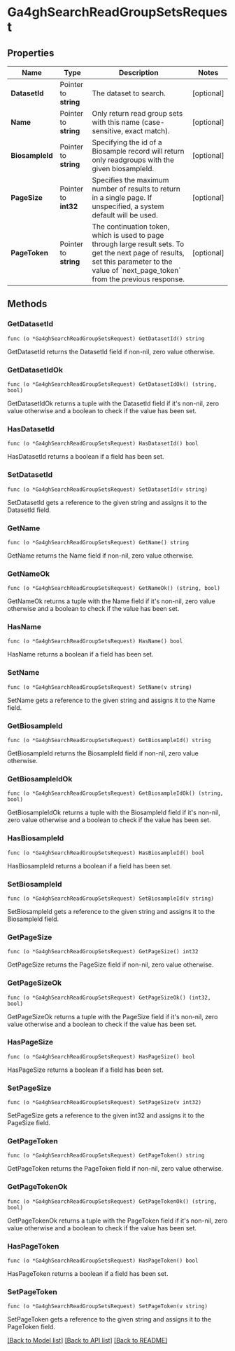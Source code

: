 # Ga4ghSearchReadGroupSetsRequest

## Properties

Name | Type | Description | Notes
------------ | ------------- | ------------- | -------------
**DatasetId** | Pointer to **string** | The dataset to search. | [optional] 
**Name** | Pointer to **string** | Only return read group sets with this name (case-sensitive, exact match). | [optional] 
**BiosampleId** | Pointer to **string** | Specifying the id of a Biosample record will return only readgroups  with the given biosampleId. | [optional] 
**PageSize** | Pointer to **int32** | Specifies the maximum number of results to return in a single page. If unspecified, a system default will be used. | [optional] 
**PageToken** | Pointer to **string** | The continuation token, which is used to page through large result sets. To get the next page of results, set this parameter to the value of &#x60;next_page_token&#x60; from the previous response. | [optional] 

## Methods

### GetDatasetId

`func (o *Ga4ghSearchReadGroupSetsRequest) GetDatasetId() string`

GetDatasetId returns the DatasetId field if non-nil, zero value otherwise.

### GetDatasetIdOk

`func (o *Ga4ghSearchReadGroupSetsRequest) GetDatasetIdOk() (string, bool)`

GetDatasetIdOk returns a tuple with the DatasetId field if it's non-nil, zero value otherwise
and a boolean to check if the value has been set.

### HasDatasetId

`func (o *Ga4ghSearchReadGroupSetsRequest) HasDatasetId() bool`

HasDatasetId returns a boolean if a field has been set.

### SetDatasetId

`func (o *Ga4ghSearchReadGroupSetsRequest) SetDatasetId(v string)`

SetDatasetId gets a reference to the given string and assigns it to the DatasetId field.

### GetName

`func (o *Ga4ghSearchReadGroupSetsRequest) GetName() string`

GetName returns the Name field if non-nil, zero value otherwise.

### GetNameOk

`func (o *Ga4ghSearchReadGroupSetsRequest) GetNameOk() (string, bool)`

GetNameOk returns a tuple with the Name field if it's non-nil, zero value otherwise
and a boolean to check if the value has been set.

### HasName

`func (o *Ga4ghSearchReadGroupSetsRequest) HasName() bool`

HasName returns a boolean if a field has been set.

### SetName

`func (o *Ga4ghSearchReadGroupSetsRequest) SetName(v string)`

SetName gets a reference to the given string and assigns it to the Name field.

### GetBiosampleId

`func (o *Ga4ghSearchReadGroupSetsRequest) GetBiosampleId() string`

GetBiosampleId returns the BiosampleId field if non-nil, zero value otherwise.

### GetBiosampleIdOk

`func (o *Ga4ghSearchReadGroupSetsRequest) GetBiosampleIdOk() (string, bool)`

GetBiosampleIdOk returns a tuple with the BiosampleId field if it's non-nil, zero value otherwise
and a boolean to check if the value has been set.

### HasBiosampleId

`func (o *Ga4ghSearchReadGroupSetsRequest) HasBiosampleId() bool`

HasBiosampleId returns a boolean if a field has been set.

### SetBiosampleId

`func (o *Ga4ghSearchReadGroupSetsRequest) SetBiosampleId(v string)`

SetBiosampleId gets a reference to the given string and assigns it to the BiosampleId field.

### GetPageSize

`func (o *Ga4ghSearchReadGroupSetsRequest) GetPageSize() int32`

GetPageSize returns the PageSize field if non-nil, zero value otherwise.

### GetPageSizeOk

`func (o *Ga4ghSearchReadGroupSetsRequest) GetPageSizeOk() (int32, bool)`

GetPageSizeOk returns a tuple with the PageSize field if it's non-nil, zero value otherwise
and a boolean to check if the value has been set.

### HasPageSize

`func (o *Ga4ghSearchReadGroupSetsRequest) HasPageSize() bool`

HasPageSize returns a boolean if a field has been set.

### SetPageSize

`func (o *Ga4ghSearchReadGroupSetsRequest) SetPageSize(v int32)`

SetPageSize gets a reference to the given int32 and assigns it to the PageSize field.

### GetPageToken

`func (o *Ga4ghSearchReadGroupSetsRequest) GetPageToken() string`

GetPageToken returns the PageToken field if non-nil, zero value otherwise.

### GetPageTokenOk

`func (o *Ga4ghSearchReadGroupSetsRequest) GetPageTokenOk() (string, bool)`

GetPageTokenOk returns a tuple with the PageToken field if it's non-nil, zero value otherwise
and a boolean to check if the value has been set.

### HasPageToken

`func (o *Ga4ghSearchReadGroupSetsRequest) HasPageToken() bool`

HasPageToken returns a boolean if a field has been set.

### SetPageToken

`func (o *Ga4ghSearchReadGroupSetsRequest) SetPageToken(v string)`

SetPageToken gets a reference to the given string and assigns it to the PageToken field.


[[Back to Model list]](../README.md#documentation-for-models) [[Back to API list]](../README.md#documentation-for-api-endpoints) [[Back to README]](../README.md)


